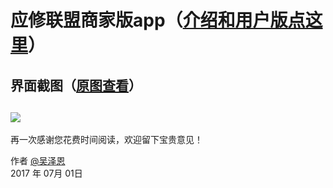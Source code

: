 # 应修联盟商家版app（[介绍和用户版点这里][2]）


## 界面截图（[原图查看][3]）
![](https://github.com/DIBIAOZUIQIANGTEAM/Lor_Seller/tree/master/imgs/01.png)
------

再一次感谢您花费时间阅读，欢迎留下宝贵意见！

作者 [@吴泽恩][1]     
2017 年 07月 01日    

[1]: https://github.com/DIBIAOZUIQIANGTEAM

[2]: https://github.com/DIBIAOZUIQIANGTEAM/Lor_Buyer

[3]: https://github.com/DIBIAOZUIQIANGTEAM/Lor_Seller/tree/master/imgs
